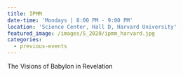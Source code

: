 ```yaml
---
title: IPMM
date-time: 'Mondays | 8:00 PM - 9:00 PM'
location: 'Science Center, Hall D, Harvard University'
featured_image: /images/S_2020/ipmm_harvard.jpg
categories:
  - previous-events
---
```


The Visions of Babylon in Revelation